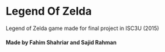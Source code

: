 # Legend Of Zelda

Legend of Zelda game made for final project in ISC3U (2015)

#### Made by Fahim Shahriar and Sajid Rahman 
